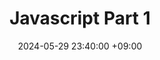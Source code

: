 ---
layout: post
title:  "Javascript Part 1"
date:   2024-05-29 23:40:00 +09:00
categories: notice
usemathjax: true
tag:
  - javascript
  - 변수
---
